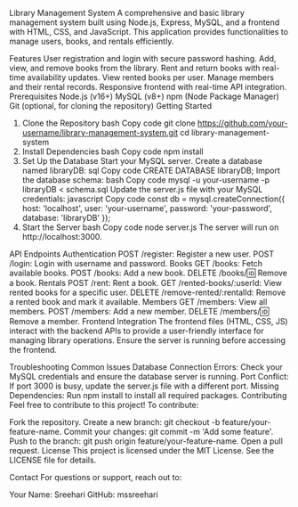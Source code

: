 Library Management System
A comprehensive and basic library management system built using Node.js, Express, MySQL, and a frontend with HTML, CSS, and JavaScript. This application provides functionalities to manage users, books, and rentals efficiently.

Features
User registration and login with secure password hashing.
Add, view, and remove books from the library.
Rent and return books with real-time availability updates.
View rented books per user.
Manage members and their rental records.
Responsive frontend with real-time API integration.
Prerequisites
Node.js (v16+)
MySQL (v8+)
npm (Node Package Manager)
Git (optional, for cloning the repository)
Getting Started
1. Clone the Repository
bash
Copy code
git clone https://github.com/your-username/library-management-system.git
cd library-management-system
2. Install Dependencies
bash
Copy code
npm install
3. Set Up the Database
Start your MySQL server.
Create a database named libraryDB:
sql
Copy code
CREATE DATABASE libraryDB;
Import the database schema:
bash
Copy code
mysql -u your-username -p libraryDB < schema.sql
Update the server.js file with your MySQL credentials:
javascript
Copy code
const db = mysql.createConnection({
    host: 'localhost',
    user: 'your-username',
    password: 'your-password',
    database: 'libraryDB'
});
4. Start the Server
bash
Copy code
node server.js
The server will run on http://localhost:3000.

API Endpoints
Authentication
POST /register: Register a new user.
POST /login: Login with username and password.
Books
GET /books: Fetch available books.
POST /books: Add a new book.
DELETE /books/:id: Remove a book.
Rentals
POST /rent: Rent a book.
GET /rented-books/:userId: View rented books for a specific user.
DELETE /remove-rented/:rentalId: Remove a rented book and mark it available.
Members
GET /members: View all members.
POST /members: Add a new member.
DELETE /members/:id: Remove a member.
Frontend Integration
The frontend files (HTML, CSS, JS) interact with the backend APIs to provide a user-friendly interface for managing library operations. Ensure the server is running before accessing the frontend.

Troubleshooting
Common Issues
Database Connection Errors: Check your MySQL credentials and ensure the database server is running.
Port Conflict: If port 3000 is busy, update the server.js file with a different port.
Missing Dependencies: Run npm install to install all required packages.
Contributing
Feel free to contribute to this project! To contribute:

Fork the repository.
Create a new branch: git checkout -b feature/your-feature-name.
Commit your changes: git commit -m 'Add some feature'.
Push to the branch: git push origin feature/your-feature-name.
Open a pull request.
License
This project is licensed under the MIT License. See the LICENSE file for details.

Contact
For questions or support, reach out to:

Your Name: Sreehari
GitHub: mssreehari
